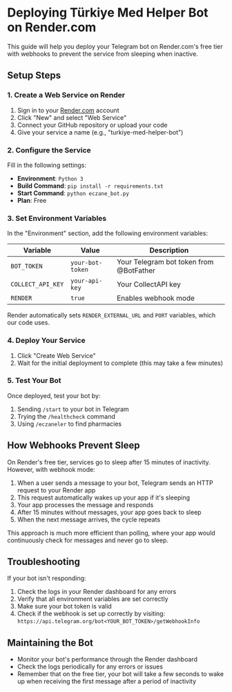 # Deploying Türkiye Med Helper Bot on Render.com

This guide will help you deploy your Telegram bot on Render.com's free tier with webhooks to prevent the service from sleeping when inactive.

## Setup Steps

### 1. Create a Web Service on Render

1. Sign in to your [Render.com](https://render.com) account
2. Click "New" and select "Web Service"
3. Connect your GitHub repository or upload your code
4. Give your service a name (e.g., "turkiye-med-helper-bot")

### 2. Configure the Service

Fill in the following settings:

- **Environment**: `Python 3`
- **Build Command**: `pip install -r requirements.txt`
- **Start Command**: `python eczane_bot.py`
- **Plan**: Free

### 3. Set Environment Variables

In the "Environment" section, add the following environment variables:

| Variable | Value | Description |
|----------|-------|-------------|
| `BOT_TOKEN` | `your-bot-token` | Your Telegram bot token from @BotFather |
| `COLLECT_API_KEY` | `your-api-key` | Your CollectAPI key |
| `RENDER` | `true` | Enables webhook mode |

Render automatically sets `RENDER_EXTERNAL_URL` and `PORT` variables, which our code uses.

### 4. Deploy Your Service

1. Click "Create Web Service"
2. Wait for the initial deployment to complete (this may take a few minutes)

### 5. Test Your Bot

Once deployed, test your bot by:
1. Sending `/start` to your bot in Telegram
2. Trying the `/healthcheck` command
3. Using `/eczaneler` to find pharmacies

## How Webhooks Prevent Sleep

On Render's free tier, services go to sleep after 15 minutes of inactivity. However, with webhook mode:

1. When a user sends a message to your bot, Telegram sends an HTTP request to your Render app
2. This request automatically wakes up your app if it's sleeping
3. Your app processes the message and responds
4. After 15 minutes without messages, your app goes back to sleep
5. When the next message arrives, the cycle repeats

This approach is much more efficient than polling, where your app would continuously check for messages and never go to sleep.

## Troubleshooting

If your bot isn't responding:

1. Check the logs in your Render dashboard for any errors
2. Verify that all environment variables are set correctly
3. Make sure your bot token is valid
4. Check if the webhook is set up correctly by visiting:
   `https://api.telegram.org/bot<YOUR_BOT_TOKEN>/getWebhookInfo`

## Maintaining the Bot

- Monitor your bot's performance through the Render dashboard
- Check the logs periodically for any errors or issues
- Remember that on the free tier, your bot will take a few seconds to wake up when receiving the first message after a period of inactivity
